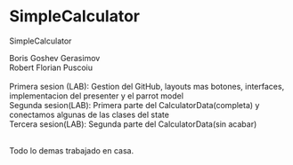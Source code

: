 # SimpleCalculator
SimpleCalculator

Boris Goshev Gerasimov</br>
Robert Florian Puscoiu
</br></br>
Primera sesion (LAB): Gestion del GitHub, layouts mas botones, interfaces, implementacion del presenter y el parrot model</br>
Segunda sesion(LAB): Primera parte del CalculatorData(completa) y conectamos algunas de las clases del state</br>
Tercera sesion(LAB): Segunda parte del CalculatorData(sin acabar)</br></br>

Todo lo demas trabajado en casa.
